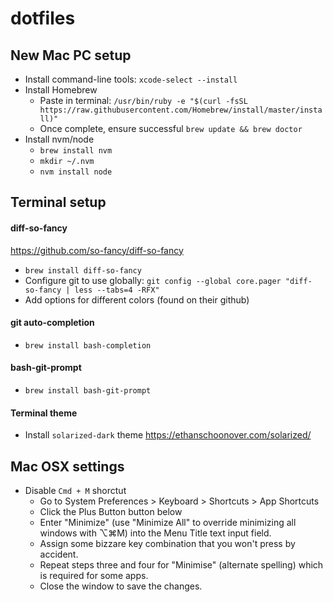 # dotfiles

## New Mac PC setup

* Install command-line tools: `xcode-select --install`
* Install Homebrew 
  * Paste in terminal: `/usr/bin/ruby -e "$(curl -fsSL https://raw.githubusercontent.com/Homebrew/install/master/install)"`
  * Once complete, ensure successful `brew update && brew doctor`
* Install nvm/node 
  * `brew install nvm`
  * `mkdir ~/.nvm`
  * `nvm install node`

## Terminal setup

#### diff-so-fancy
https://github.com/so-fancy/diff-so-fancy  
* `brew install diff-so-fancy`
* Configure git to use globally: `git config --global core.pager "diff-so-fancy | less --tabs=4 -RFX"`
* Add options for different colors (found on their github)

#### git auto-completion
* `brew install bash-completion`

#### bash-git-prompt
* `brew install bash-git-prompt`

#### Terminal theme
* Install `solarized-dark` theme https://ethanschoonover.com/solarized/

## Mac OSX settings
* Disable `Cmd + M` shorctut
  * Go to System Preferences > Keyboard > Shortcuts > App Shortcuts
  * Click the Plus Button button below
  * Enter "Minimize" (use "Minimize All" to override minimizing all windows with ⌥⌘M) into the Menu Title text input field.
  * Assign some bizzare key combination that you won't press by accident.
  * Repeat steps three and four for "Minimise" (alternate spelling) which is required for some apps.
  * Close the window to save the changes.
